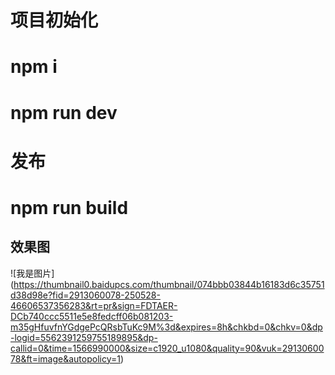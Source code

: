 # 项目初始化

# npm i 

# npm run dev

# 发布

# npm run build

## 效果图
![我是图片] (https://thumbnail0.baidupcs.com/thumbnail/074bbb03844b16183d6c35751d38d98e?fid=2913060078-250528-46606537356283&rt=pr&sign=FDTAER-DCb740ccc5511e5e8fedcff06b081203-m35gHfuvfnYGdgePcQRsbTuKc9M%3d&expires=8h&chkbd=0&chkv=0&dp-logid=5562391259755189895&dp-callid=0&time=1566990000&size=c1920_u1080&quality=90&vuk=2913060078&ft=image&autopolicy=1)
